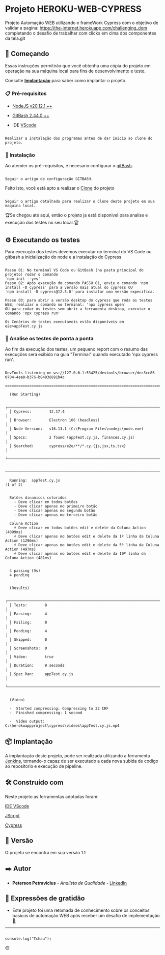 # Projeto HEROKU-WEB-CYPRESS

Projeto Automação WEB utilizando o frameWork Cypress com o objetivo de validar a pagina: https://the-internet.herokuapp.com/challenging_dom completando o desafio de trabalhar com clicks em cima dos componentes da tela.git

## 🚀 Começando

Essas instruções permitirão que você obtenha uma cópia do projeto em operação na sua máquina local para fins de desenvolvimento e teste.

Consulte **[Implantação](https://github.com/PetersonPetravicius/web-heroku-cypress)** para saber como implantar o projeto.

### 📋 Pré-requisitos


+ [NodeJS v20.12.1 ++](https://nodejs.org/en/download) 

+ [GitBash 2.44.0 ++](https://git-scm.com/downloads)

+ IDE [VScode](https://code.visualstudio.com/download)

```

Realizar a instalação dos programas antes de dar inicio ao clone do projeto.

```

### 🔧 Instalação

Ao atender os pré-requisitos, é necesario configurar o [gitBash](https://git-scm.com/book/pt-br/v2/Come%C3%A7ando-Configura%C3%A7%C3%A3o-Inicial-do-Git).

```

Seguir o artigo de configuração GITBASH.

```

Feito isto, você está apto a realizar o [Clone](https://www.dio.me/articles/comando-git-conheca-o-git-clone-como-nunca) do projeto

```

Seguir o artigo detalhado para realizar o Clone deste projeto em sua maquina local.

```

🏆Se chegou até aqui, então o projeto ja está disponivel para analise e execução dos testes no seu local.🏆 

## ⚙️ Executando os testes

Para execução dos testes devemos executar no terminal do VS Code ou gitbash a inicialização do node e a instalação do Cypress
```

Passo 01: No terminal VS Code ou GitBash (na pasta principal do projeto) rodar o comando
'npm init --yes'
Passo 02: Após execução do comando PASSO 01, envie o comando 'npm install -D cypress' para a versão mais atual do cypress OU
'npm install -D cypress@12.5.0' para instalar uma versão expecifica.

Passo 03: para abrir a versão desktop do cypress que roda os testes WEB, realizar o comando no terminal: 'npx cypress open'
OU para rodar os testes sem abrir a ferramenta desktop, executar o comando 'npx cypress run'

Os Cenários de testes executaveis estão disponíveis em e2e>appTest.cy.js

```

### 🔩 Analise os testes de ponta a ponta

Ao fim da execução dos testes, um pequeno report com o resumo das execuções será exibido na guia "Terminal" quando executado 'npx cypress run'.

```

DevTools listening on ws://127.0.0.1:53425/devtools/browser/dec3cc86-0704-4ea0-b376-b84838891b4c

====================================================================================================

  (Run Starting)

  ┌────────────────────────────────────────────────────────────────────────────────────────────────┐
  │ Cypress:        12.17.4                                                                        │
  │ Browser:        Electron 106 (headless)                                                        │
  │ Node Version:   v16.13.1 (C:\Program Files\nodejs\node.exe)                                    │
  │ Specs:          2 found (appTest.cy.js, finances.cy.js)                                        │
  │ Searched:       cypress/e2e/**/*.cy.{js,jsx,ts,tsx}                                            │
  └────────────────────────────────────────────────────────────────────────────────────────────────┘


────────────────────────────────────────────────────────────────────────────────────────────────────

  Running:  appTest.cy.js                                                                   (1 of 2)


  Botões dinamicos coloridos
    - Deve clicar em todos botões
    - Deve clicar apenas no primeiro botão
    - Deve clicar apenas no segundo botão
    - Deve clicar apenas no terceiro botão

  Coluna Action
    √ Deve clicar em todos botões edit e delete da Coluna Action (4099ms)
    √ Deve clicar apenas no botões edit e delete da 1º linha da Coluna Action (1296ms)
    √ Deve clicar apenas no botões edit e delete da 5º linha da Coluna Action (497ms)
    √ Deve clicar apenas no botões edit e delete da 10º linha da Coluna Action (481ms)


  4 passing (9s)
  4 pending


  (Results)

  ┌────────────────────────────────────────────────────────────────────────────────────────────────┐
  │ Tests:        8                                                                                │
  │ Passing:      4                                                                                │
  │ Failing:      0                                                                                │
  │ Pending:      4                                                                                │
  │ Skipped:      0                                                                                │
  │ Screenshots:  0                                                                                │
  │ Video:        true                                                                             │
  │ Duration:     9 seconds                                                                        │
  │ Spec Ran:     appTest.cy.js                                                                    │
  └────────────────────────────────────────────────────────────────────────────────────────────────┘


  (Video)

  -  Started compressing: Compressing to 32 CRF
  -  Finished compressing: 1 second

  -  Video output: C:\herokuappproject\cypress\videos\appTest.cy.js.mp4

```

## 📦 Implantação

A implantação deste projeto, pode ser realizada utilizando a ferramenta [Jenkins](https://digital.ai/pt/catalyst-blog/how-to-launch-jenkins-selenium-tests-using-the-pipeline/), tornando-o capaz de ser executado a cada nova 
subida de codigo ao repositorio e execução de pipeline.

## 🛠️ Construído com

Neste projeto as ferramentas adotadas foram:

[IDE VScode](https://visualstudio.microsoft.com/pt-br/vs/getting-started/)

[JScript](https://developer.mozilla.org/pt-BR/docs/Web/JavaScript)

[Cypress](https://docs.cypress.io/guides/overview/why-cypress)


## 📌 Versão

O projeto se encontra em sua versão 1.1 

## ✒️ Autor

* **Peterson Petravicius** - *Analista de Qualidade* - [LinkedIn](https://www.linkedin.com/in/petersonpk/)


## 🎁 Expressões de gratidão

* Este projeto foi uma retomada de conhecimento sobre os conceitos basicos de automação WEB após receber um desafio de implementação 📢;

---

```

console.log("Tchau");

```
😊
